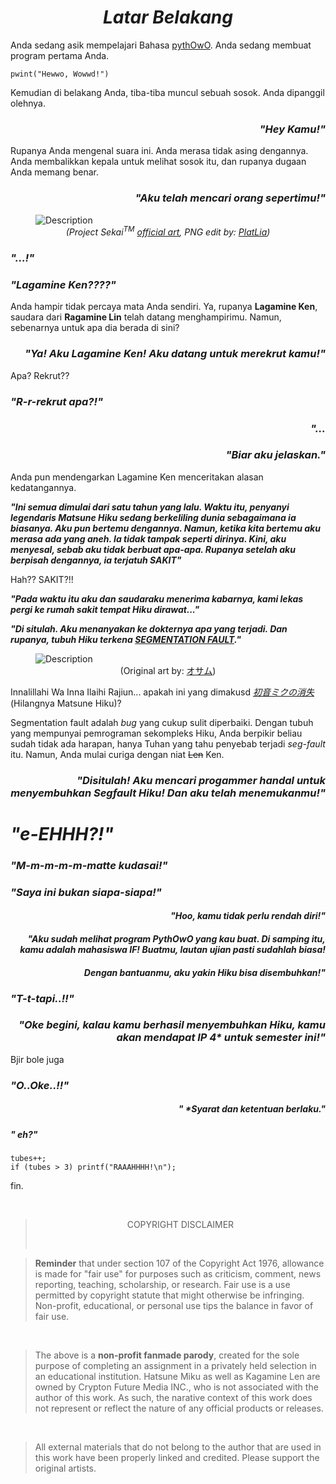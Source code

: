 

<b><i><h1 style="text-align: center;"> Latar Belakang </h1></b></i>

Anda sedang asik mempelajari Bahasa [pythOwO](https://virejdasani.github.io/pythOwO/). Anda sedang membuat program pertama Anda.


```
pwint("Hewwo, Wowwd!")

```

Kemudian di belakang Anda, tiba-tiba muncul sebuah sosok. Anda dipanggil olehnya.

<i><h3 style="text-align: right;">"Hey Kamu!"</h3></i>

Rupanya Anda mengenal suara ini. Anda merasa tidak asing dengannya. Anda membalikkan kepala untuk melihat sosok itu, dan rupanya dugaan Anda memang benar.

<i><h3 style="text-align: right;">"Aku telah mencari orang sepertimu!"</h3></i>

<figure>
  <img src="https://images-wixmp-ed30a86b8c4ca887773594c2.wixmp.com/f/6de63322-3f5f-4811-9bce-2f2e7c52ce2e/dexdb2l-9ee8a25d-6c37-47e2-b453-b98f7980e4e9.png?token=eyJ0eXAiOiJKV1QiLCJhbGciOiJIUzI1NiJ9.eyJzdWIiOiJ1cm46YXBwOjdlMGQxODg5ODIyNjQzNzNhNWYwZDQxNWVhMGQyNmUwIiwiaXNzIjoidXJuOmFwcDo3ZTBkMTg4OTgyMjY0MzczYTVmMGQ0MTVlYTBkMjZlMCIsIm9iaiI6W1t7InBhdGgiOiJcL2ZcLzZkZTYzMzIyLTNmNWYtNDgxMS05YmNlLTJmMmU3YzUyY2UyZVwvZGV4ZGIybC05ZWU4YTI1ZC02YzM3LTQ3ZTItYjQ1My1iOThmNzk4MGU0ZTkucG5nIn1dXSwiYXVkIjpbInVybjpzZXJ2aWNlOmZpbGUuZG93bmxvYWQiXX0.RRoutYYcrzGZR81n-jSGu5SiwGte2_f7o5AONT8h1PM" alt="Description">
  <figcaption style="text-align:center;"><i>(Project Sekai<sup>TM</sup> <a href="https://projectsekai.fandom.com/wiki/Happy_Anniversary!!_(Len)";>official art</a>, PNG edit by: <a href="https://www.deviantart.com/platlia/art/Kagamine-Len-Render-Vocaloid-Project-Sekai-902574669";>PlatLia</a>)</i></figcaption>
</figure>

<!--![](https://images-wixmp-ed30a86b8c4ca887773594c2.wixmp.com/f/6de63322-3f5f-4811-9bce-2f2e7c52ce2e/dexdb2l-9ee8a25d-6c37-47e2-b453-b98f7980e4e9.png?token=eyJ0eXAiOiJKV1QiLCJhbGciOiJIUzI1NiJ9.eyJzdWIiOiJ1cm46YXBwOjdlMGQxODg5ODIyNjQzNzNhNWYwZDQxNWVhMGQyNmUwIiwiaXNzIjoidXJuOmFwcDo3ZTBkMTg4OTgyMjY0MzczYTVmMGQ0MTVlYTBkMjZlMCIsIm9iaiI6W1t7InBhdGgiOiJcL2ZcLzZkZTYzMzIyLTNmNWYtNDgxMS05YmNlLTJmMmU3YzUyY2UyZVwvZGV4ZGIybC05ZWU4YTI1ZC02YzM3LTQ3ZTItYjQ1My1iOThmNzk4MGU0ZTkucG5nIn1dXSwiYXVkIjpbInVybjpzZXJ2aWNlOmZpbGUuZG93bmxvYWQiXX0.RRoutYYcrzGZR81n-jSGu5SiwGte2_f7o5AONT8h1PM)-->



<i><h3 style="text-align: left;">"...!"</h3></i>
<i><h3 style="text-align: left;">"Lagamine Ken????"</h3></i>
Anda hampir tidak percaya mata Anda sendiri. Ya, rupanya **Lagamine Ken**, saudara dari **Ragamine Lin** telah datang menghampirimu. Namun, sebenarnya untuk apa dia berada di sini?


<i><h3 style="text-align: right;">"Ya! Aku Lagamine Ken! Aku datang untuk merekrut kamu!"</h3></i>

Apa? Rekrut??
<i><h3 style="text-align: left;">"R-r-rekrut apa?!"</h3></i>

<i><h3 style="text-align: right;">"...</h3></i>

<i><h3 style="text-align: right;">"Biar aku jelaskan."</h3></i>

Anda pun mendengarkan Lagamine Ken menceritakan alasan kedatangannya.

**_"Ini semua dimulai dari satu tahun yang lalu. Waktu itu, penyanyi legendaris Matsune Hiku sedang berkeliling dunia sebagaimana ia biasanya. Aku pun bertemu dengannya. Namun, ketika kita bertemu aku merasa ada yang aneh. Ia tidak tampak seperti dirinya. Kini, aku menyesal, sebab aku tidak berbuat apa-apa. Rupanya setelah aku berpisah dengannya, ia terjatuh SAKIT"_**

Hah?? SAKIT?!!

**_"Pada waktu itu aku dan saudaraku menerima kabarnya, kami lekas pergi ke rumah sakit tempat Hiku dirawat..."_**

**_"Di situlah. Aku menanyakan ke dokternya apa yang terjadi. Dan rupanya, tubuh Hiku terkena [SEGMENTATION FAULT](https://stackoverflow.com/questions/2346806/what-is-a-segmentation-fault)."_**

<figure>
  <img src="https://c4.wallpaperflare.com/wallpaper/1022/308/990/hatsune-miku-append-closed-eyes-anime-girls-hatsune-miku-wallpaper-preview.jpg" alt="Description">
  <figcaption style="text-align:center;">(Original art by: <a href="https://www.pixiv.net/en/artworks/10652664";>オサム</a>)</figcaption>
</figure>

Innalillahi Wa Inna Ilaihi Rajiun... apakah ini yang dimakusd [_初音ミクの消失_](https://www.youtube.com/watch?v=VWVtIg5cdDU) (Hilangnya Matsune Hiku)?

Segmentation fault adalah _bug_ yang cukup sulit diperbaiki. Dengan tubuh yang mempunyai pemrograman sekompleks Hiku, Anda berpikir beliau sudah tidak ada harapan, hanya Tuhan yang tahu penyebab terjadi *seg-fault* itu. Namun, Anda mulai curiga dengan niat <s>Len</s> Ken.


<i><h3 style="text-align: right;">"Disitulah! Aku mencari progammer handal untuk menyembuhkan Segfault Hiku! Dan aku telah menemukanmu!"</h3></i>

<i><h1 style="text-align: left;">"e-EHHH?!"</h1></i>
<i><h3 style="text-align: left;">"M-m-m-m-m-matte kudasai!"</h3></i>
<i><h3 style="text-align: left;">"Saya ini bukan siapa-siapa!"</h3></i>

<i><h4 style="text-align: right;">"Hoo, kamu tidak perlu rendah diri!"</h4></i>
<i><h4 style="text-align: right;">"Aku sudah melihat program PythOwO yang kau buat. Di samping itu, kamu adalah mahasiswa IF! Buatmu, lautan ujian pasti sudahlah biasa!</h4></i>
<h4 style="text-align: right;"><i>Dengan bantuanmu, aku yakin Hiku bisa disembuhkan!"</h4></i>

<i><h3 style="text-align: left;">"T-t-tapi..!!"</h3></i>


<i><h3 style="text-align: right;">"Oke begini, kalau kamu berhasil menyembuhkan Hiku, kamu akan mendapat IP 4* untuk semester ini!"</h3></i>

Bjir bole juga
<i><h3 style="text-align: left;">"O..Oke..!!"</h3></i>


<i><h5 style="text-align: right;">" *Syarat dan ketentuan berlaku."</h5></i>
<i><h5 style="text-align: left;">" eh?"</h5></i>

```
tubes++;
if (tubes > 3) printf("RAAAHHHH!\n");
```

fin.

<br>

> <p style="text-align: center";>COPYRIGHT DISCLAIMER</p><br>

> **Reminder** that under section 107 of the Copyright Act 1976, allowance is made for "fair use" for purposes such as criticism, comment, news reporting, teaching, scholarship, or research. Fair use is a use permitted by copyright statute that might otherwise be infringing. Non-profit, educational, or personal use tips the balance in favor of fair use.

<br>

> The above is a **non-profit fanmade parody**, created for the sole purpose of completing an assignment in a privately held selection in an educational institution. Hatsune Miku as well as Kagamine Len are owned by Crypton Future Media INC., who is not associated with the author of this work. As such, the narative context of this work does not represent or reflect the nature of any official products or releases.

<br>

> All external materials that do not belong to the author that are used in this work have been properly linked and credited. Please support the original artists.
